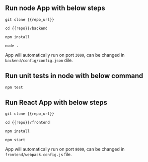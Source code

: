 ## Run node App with below steps

`git clone {{repo_url}}`

`cd {{repo}}/backend`

`npm install`

`node .`

App will automatically run on port `3000`, can be changed in `backend/config/config.json` dile.

## Run unit tests in node with below command

`npm test`






## Run React App with below steps

`git clone {{repo_url}}`

`cd {{repo}}/frontend`

`npm install`

`npm start`

App will automatically run on port `8000`, can be changed in `frontend/webpack.config.js` file.

